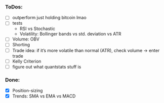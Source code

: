 ### ToDos:
- [ ] outperform just holding bitcoin lmao
- [ ] tests
    - RSI vs Stochastic
    - Volatility: Bollinger bands vs std. deviation vs ATR
- [ ] Volume: OBV
- [ ] Shorting
- [ ] Trade idea: if it’s more volatile than normal (ATR), check volume -> enter trade
- [ ] Kelly Criterion
- [ ] figure out what quantstats stuff is 

### Done: 
- [x] Position-sizing
- [x] Trends: SMA vs EMA vs MACD
